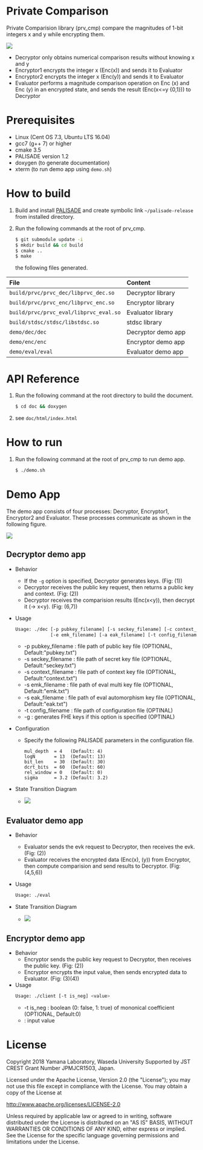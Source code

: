 # Private Comparison

Private Comparision library (prv_cmp) compare the magnitudes of 1-bit integers x and y while encrypting them.

![](doc/img/overview.png)

* Decryptor only obtains numerical comparison results without knowing x and y
* Encryptor1 encrypts the integer x (Enc(x)) and sends it to Evaluator
* Encryptor2 encrypts the integer x (Enc(y)) and sends it to Evaluator
* Evaluator performs a magnitude comparison operation on Enc (x) and Enc (y) in an encrypted state, and sends the result (Enc(x<=y {0,1})) to Decryptor

# Prerequisites
* Linux (Cent OS 7.3, Ubuntu LTS 16.04)
* gcc7 (g++ 7) or higher
* cmake 3.5
* PALISADE version 1.2
* doxygen (to generate documentation)
* xterm (to run demo app using `demo.sh`)

# How to build
1. Build and install [PALISADE](https://gitlab.com/palisade/palisade-release/tree/PALISADE-v1.2) and create symbolic link `~/palisade-release` from installed directory.
2. Run the following commands at the root of prv_cmp.
    ```sh
    $ git submodule update -i
    $ mkdir build && cd build
    $ cmake ..
    $ make
    ```
    
    the following files generated.

| File | Content |
|:---|:---|
| `build/prvc/prvc_dec/libprvc_dec.so` | Decryptor library |
| `build/prvc/prvc_enc/libprvc_enc.so` | Encryptor library |
| `build/prvc/prvc_eval/libprvc_eval.so` | Evaluator library |
| `build/stdsc/stdsc/libstdsc.so` | stdsc library |
| `demo/dec/dec` | Decryptor demo app |
| `demo/enc/enc` | Encryptor demo app |
| `demo/eval/eval` | Evaluator demo app |

# API Reference
1. Run the following command at the root directory to build the document.
    ```sh
    $ cd doc && doxygen
    ```
2. see `doc/html/index.html`

# How to run
1. Run the following command at the root of prv_cmp to run demo app.
    ```sh
    $ ./demo.sh
    ```

# Demo App
The demo app consists of four processes: Decryptor, Encryptor1, Encryptor2 and Evaluator. These processes communicate as shown in the following figure.

![](doc/img/prvc_flow.png)

## Decryptor demo app
* Behavior
    * If the `-g` option is specified, Decryptor generates keys. (Fig: (1))
    * Decryptor receives the public key request, then returns a public key and context. (Fig: (2))
    * Decryptor receives the comparision results (Enc(x<y)), then decrypt it (-> x<y). (Fig: (6,7))
* Usage
    ```sh
    Usage: ./dec [-p pubkey_filename] [-s seckey_filename] [-c context_filename] \
                 [-e emk_filename] [-a eak_filename] [-t config_filename] [-g]
    ```
    * -p pubkey_filename : file path of public key file (OPTIONAL, Default:"pubkey.txt")
    * -s seckey_filename : file path of secret key file (OPTIONAL, Default:"seckey.txt")
    * -s context_filename : file path of context key file (OPTIONAL, Default:"context.txt")
    * -s emk_filename : file path of eval multi key file (OPTIONAL, Default:"emk.txt")
    * -s eak_filename : file path of eval automorphism key file (OPTIONAL, Default:"eak.txt")
    * -t config_filename : file path of configuration file (OPTINAL)
    * -g : generates FHE keys if this option is specified (OPTINAL)
* Configuration
    * Specify the following PALISADE parameters in the configuration file.
        ```
        mul_depth  = 4   (Default: 4)
        logN       = 13  (Default: 13)
        bit_len    = 30  (Default: 30)
        dcrt_bits  = 60  (Default: 60)
        rel_window = 0   (Default: 0)
        sigma      = 3.2 (Default: 3.2)
        ```

* State Transition Diagram
    * ![](doc/img/prvc_dec_state.png)

## Evaluator demo app
* Behavior
    * Evaluator sends the evk request to Decryptor, then receives the evk. (Fig: (2))
    * Evaluator receives the encrypted data (Enc(x), (y)) from Encryptor, then compute comparision and send results to Decryptor. (Fig: (4,5,6))
* Usage
    ```sh
    Usage: ./eval
    ```
    
* State Transition Diagram
  * ![](doc/img/prvc_eval_state.png)

## Encryptor demo app
* Behavior
    * Encryptor sends the public key request to Decryptor, then receives the public key. (Fig: (2))
    * Encryptor encrypts the input value, then sends encrypted data to Evaluator. (Fig: (3)(4))
* Usage
    ```sh
    Usage: ./client [-t is_neg] <value>
    ```
    * -t is_neg : boolean (0: false, 1: true) of mononical coefficient (OPTIONAL, Default:0)
    * <value>   : input value

# License
Copyright 2018 Yamana Laboratory, Waseda University
Supported by JST CREST Grant Number JPMJCR1503, Japan.

Licensed under the Apache License, Version 2.0 (the "License");
you may not use this file except in compliance with the License.
You may obtain a copy of the License at

http://www.apache.org/licenses/LICENSE-2.0

Unless required by applicable law or agreed to in writing, software
distributed under the License is distributed on an "AS IS" BASIS,
WITHOUT WARRANTIES OR CONDITIONS OF ANY KIND, either express or implied.
See the License for the specific language governing permissions and
limitations under the License.
